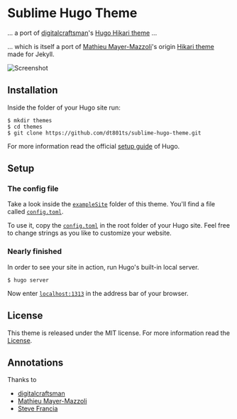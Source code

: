 # Sublime Hugo Theme

... a port of [digitalcraftsman](//github.com/digitalcraftsman)'s [Hugo Hikari theme](//github.com/digitalcraftsman/hugo-hikari-theme) ...

... which is itself a port of [Mathieu Mayer-Mazzoli](//github.com/mx3m)'s origin [Hikari theme](//github.com/mx3m/hikari-for-Jekyll) made for Jekyll. 

 ![Screenshot](https://raw.githubusercontent.com/dt801ts/sublime-hugo-theme/master/images/screenshot.png)


## Installation

Inside the folder of your Hugo site run:

    $ mkdir themes
    $ cd themes
    $ git clone https://github.com/dt801ts/sublime-hugo-theme.git

For more information read the official [setup guide](//gohugo.io/overview/installing/) of Hugo.

## Setup

### The config file

Take a look inside the [`exampleSite`](//github.com/dt801ts/sublime-hugo-theme/master/exampleSite) folder of this theme. You'll find a file called [`config.toml`](//github.com/dt801ts/sublime-hugo-theme/exampleSite/config.toml).

To use it, copy the [`config.toml`](//github.com/dt801ts/sublime-hugo-theme/master/exampleSite/config.toml) in the root folder of your Hugo site. Feel free to change strings as you like to customize your website.


### Nearly finished

In order to see your site in action, run Hugo's built-in local server. 

    $ hugo server

Now enter [`localhost:1313`](http://localhost:1313) in the address bar of your browser.

## License

This theme is released under the MIT license. For more information read the [License](//github.com/dt801ts/sublime-hugo-theme/master/LICENSE.MD).


## Annotations

Thanks to 

- [digitalcraftsman](//github.com/digitalcraftsman)
- [Mathieu Mayer-Mazzoli](//github.com/mx3m)
- [Steve Francia](//github.com/spf13) 

